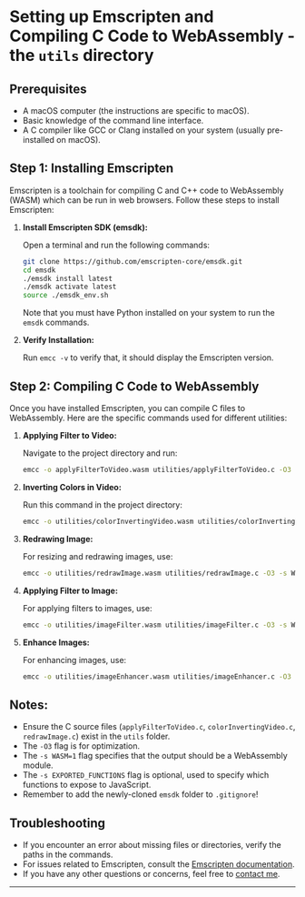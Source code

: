 # Setting up Emscripten and Compiling C Code to WebAssembly - the `utils` directory

## Prerequisites

- A macOS computer (the instructions are specific to macOS).
- Basic knowledge of the command line interface.
- A C compiler like GCC or Clang installed on your system (usually pre-installed on macOS).

## Step 1: Installing Emscripten

Emscripten is a toolchain for compiling C and C++ code to WebAssembly (WASM) which can be run in web browsers. Follow these steps to install Emscripten:

1. **Install Emscripten SDK (emsdk):**

   Open a terminal and run the following commands:

   ```bash
   git clone https://github.com/emscripten-core/emsdk.git
   cd emsdk
   ./emsdk install latest
   ./emsdk activate latest
   source ./emsdk_env.sh
   ```

   Note that you must have Python installed on your system to run the `emsdk` commands.


2. **Verify Installation:**

   Run `emcc -v` to verify that, it should display the Emscripten version.

## Step 2: Compiling C Code to WebAssembly

Once you have installed Emscripten, you can compile C files to WebAssembly. Here are the specific commands used for different utilities:

1. **Applying Filter to Video:**

   Navigate to the project directory and run:

   ```bash
   emcc -o applyFilterToVideo.wasm utilities/applyFilterToVideo.c -O3 -s WASM=1
   ```

2. **Inverting Colors in Video:**

   Run this command in the project directory:

   ```bash
   emcc -o utilities/colorInvertingVideo.wasm utilities/colorInvertingVideo.c -O3 -s WASM=1 -s EXPORTED_FUNCTIONS='["_processVideoFrame", "_main"]'
   ```

3. **Redrawing Image:**

   For resizing and redrawing images, use:

   ```bash
   emcc -o utilities/redrawImage.wasm utilities/redrawImage.c -O3 -s WASM=1 -s EXPORTED_FUNCTIONS='["_resizeImage", "_main"]'
   ```

4. **Applying Filter to Image:**

   For applying filters to images, use:

   ```bash
   emcc -o utilities/imageFilter.wasm utilities/imageFilter.c -O3 -s WASM=1 -s EXPORTED_FUNCTIONS='["_applyGrayscaleFilter", "_main"]'
   ```

5. **Enhance Images:**

   For enhancing images, use:

   ```bash
   emcc -o utilities/imageEnhancer.wasm utilities/imageEnhancer.c -O3 -s WASM=1 -s EXPORTED_FUNCTIONS='["_enhanceBrightness", "_main"]'
   ```

## Notes:

- Ensure the C source files (`applyFilterToVideo.c`, `colorInvertingVideo.c`, `redrawImage.c`) exist in the `utils` folder.
- The `-O3` flag is for optimization.
- The `-s WASM=1` flag specifies that the output should be a WebAssembly module.
- The `-s EXPORTED_FUNCTIONS` flag is optional, used to specify which functions to expose to JavaScript.
- Remember to add the newly-cloned `emsdk` folder to `.gitignore`!

## Troubleshooting

- If you encounter an error about missing files or directories, verify the paths in the commands.
- For issues related to Emscripten, consult the [Emscripten documentation](https://emscripten.org/docs/getting_started/index.html).
- If you have any other questions or concerns, feel free to [contact me](mailto:info@movie-verse.com).

---

